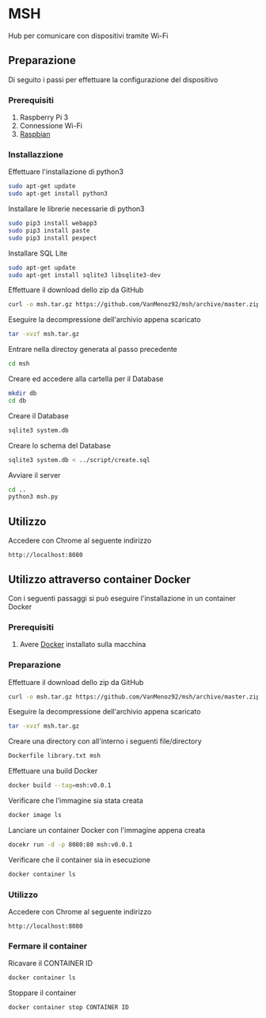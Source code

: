 # MSH

Hub per comunicare con dispositivi tramite Wi-Fi

## Preparazione

Di seguito i passi per effettuare la configurazione del dispositivo

### Prerequisiti

1. Raspberry Pi 3
2. Connessione Wi-Fi
3. [Raspbian](https://www.raspberrypi.org/downloads/raspbian/)

### Installazzione

Effettuare l'installazione di python3

```bash
sudo apt-get update
sudo apt-get install python3
```

Installare le librerie necessarie di python3

```bash
sudo pip3 install webapp3
sudo pip3 install paste
sudo pip3 install pexpect
```

Installare SQL Lite
```bash
sudo apt-get update
sudo apt-get install sqlite3 libsqlite3-dev
```

Effettuare il download dello zip da GitHub

```bash
curl -o msh.tar.gz https://github.com/VanMenoz92/msh/archive/master.zip
```

Eseguire la decompressione dell'archivio appena scaricato

```bash
tar -xvzf msh.tar.gz
```

Entrare nella directoy generata al passo precedente

```bash
cd msh
```

Creare ed accedere alla cartella per il Database

```bash
mkdir db
cd db
```

Creare il Database

```bash
sqlite3 system.db
```

Creare lo schema del Database

```bash
sqlite3 system.db < ../script/create.sql
```

Avviare il server

```bash
cd ..
python3 msh.py
```

## Utilizzo

Accedere con Chrome al seguente indirizzo

```
http://localhost:8080
```


## Utilizzo attraverso container Docker

Con i seguenti passaggi si può eseguire l'installazione in un container Docker

### Prerequisiti

1. Avere [Docker](https://download.docker.com/win/stable/Docker%20for%20Windows%20Installer.exe) installato sulla macchina 

### Preparazione

Effettuare il download dello zip da GitHub

```bash
curl -o msh.tar.gz https://github.com/VanMenoz92/msh/archive/master.zip
```

Eseguire la decompressione dell'archivio appena scaricato

```bash
tar -xvzf msh.tar.gz
```

Creare una directory con all'interno i seguenti file/directory

```bash
Dockerfile library.txt msh
```

Effettuare una build Docker

```bash
docker build --tag=msh:v0.0.1
```

Verificare che l'immagine sia stata creata

```bash
docker image ls
```

Lanciare un container Docker con l'immagine appena creata

```bash
docekr run -d -p 8080:80 msh:v0.0.1
```

Verificare che il container sia in esecuzione

```bash
docker container ls
```

### Utilizzo

Accedere con Chrome al seguente indirizzo

```
http://localhost:8080
```

### Fermare il container

Ricavare il CONTAINER ID

```bash
docker container ls
```

Stoppare il container

```bash
docker container stop CONTAINER ID
```
